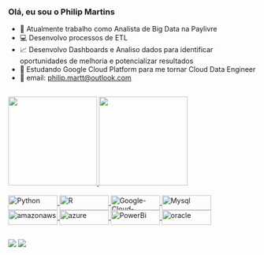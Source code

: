 ### Olá, eu sou o Philip Martins


- 🔭 Atualmente trabalho como Analista de Big Data na Paylivre
- 💻 Desenvolvo processos de ETL 
- 📈 Desenvolvo Dashboards e Analiso dados para identificar oportunidades de melhoria e potencializar resultados
- 🌱 Estudando Google Cloud Platform para me tornar Cloud Data Engineer
- 📧 email: philip.martt@outlook.com

##
 <div>
  <a href="https://www.linkedin.com/in/philip-martins">
  <img height="180em" src="https://github-readme-stats.vercel.app/api?username=phmarttt&show_icons=true&theme=vue&include_all_commits=true&count_private=true&border_color=5fc396"/>
  <img height="180em" src="https://github-readme-stats.vercel.app/api/top-langs/?username=phmarttt&layout=compact&langs_count=7&theme=vue&border_color=5fc396"/>
</div>

<div style="display: inline_block"><br>
  <img align="center" alt="Python" height="30" width="100" src="https://img.shields.io/badge/Python-3776AB?style=for-the-badge&logo=python&logoColor=white">
  <img align="center" alt="R" height="30" width="100" src="https://img.shields.io/badge/R-276DC3?style=for-the-badge&logo=r&logoColor=white">
  <img align="center" alt="Google-Cloud-Platform" height="30" width="100" src="https://img.shields.io/badge/Google_Cloud-4285F4?style=for-the-badge&logo=google-cloud&logoColor=white">
  <img align="center" alt="Mysql" height="30" width="100" src="https://img.shields.io/badge/MySQL-00000F?style=for-the-badge&logo=mysql&logoColor=white">
  <img align="center" alt="amazonaws" height="30" width="100" src="https://img.shields.io/badge/Amazon_AWS-232F3E?style=for-the-badge&logo=amazon-aws&logoColor=white">
  <img align="center" alt="azure" height="30" width="100" src="https://img.shields.io/badge/Microsoft_Azure-0089D6?style=for-the-badge&logo=microsoft-azure&logoColor=white">
  <img align="center" alt="PowerBi" height="30" width="100" src="https://img.shields.io/badge/PowerBI-black?style=for-the-badge&logo">
  <img align="center" alt="oracle" height="30" width="100" src="https://img.shields.io/badge/Oracle-red?style=for-the-badge&logo">
</div>
  
##
  
<div> 
  <a href="https://instagram.com/phpmartins_" target="_blank"><img src="https://img.shields.io/badge/-Instagram-%23E4405F?style=for-the-badge&logo=instagram&logoColor=white" target="_blank"></a>
  <a href="https://www.linkedin.com/in/philip-martins" target="_blank"><img src="https://img.shields.io/badge/-LinkedIn-%230077B5?style=for-the-badge&logo=linkedin&logoColor=white" target="_blank"></a>  
</div>
 

